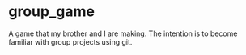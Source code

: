 # group_game
A game that my brother and I are making. The intention is to become familiar with group projects using git.
